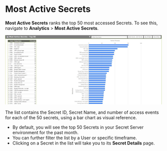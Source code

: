 [title]: # (Most Active Secrets)
[tags]: # (Privileged Behavior Analytics,PBA,Operations,Most Active,Rank,50 Secrets)
[priority]: # (4060)

# Most Active Secrets

**Most Active Secrets** ranks the top 50 most accessed Secrets. To see this, navigate to **Analytics** > **Most Active Secrets**.

![alt](images/a52e975f49bfa57e1c12b1a6b079c4fc.jpg)

The list contains the Secret ID, Secret Name, and number of access events for each of the 50 secrets, using a bar chart as visual reference.

* By default, you will see the top 50 Secrets in your Secret Server environment for the past month.
* You can further filter the list by a User or specific timeframe.
* Clicking on a Secret in the list will take you to its **Secret Details** page.
